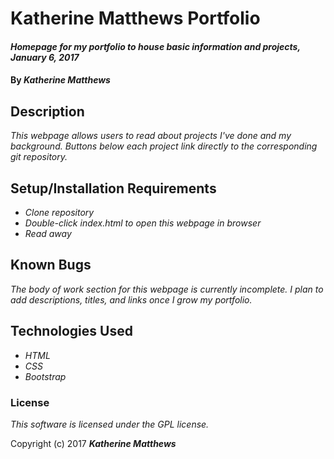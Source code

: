 # Katherine Matthews Portfolio

#### _Homepage for my portfolio to house basic information and projects, January 6, 2017_

#### By _**Katherine Matthews**_

## Description

_This webpage allows users to read about projects I've done and my background. Buttons below each project link directly to the corresponding git repository._

## Setup/Installation Requirements

* _Clone repository_
* _Double-click index.html to open this webpage in browser_
* _Read away_

## Known Bugs

_The body of work section for this webpage is currently incomplete. I plan to add descriptions, titles, and links once I grow my portfolio._


## Technologies Used

* _HTML_
* _CSS_
* _Bootstrap_

### License

*This software is licensed under the GPL license.*

Copyright (c) 2017 **_Katherine Matthews_**
